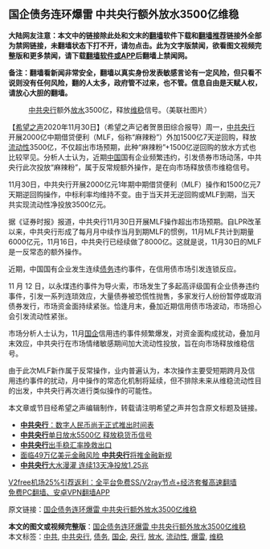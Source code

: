  <h2>国企债务连环爆雷 中共央行额外放水3500亿维稳</h2> <p class="notice"><b>大陆网友注意：本文中的链接除此处和文末的<a href="https://github.com/bannedbook/fanqiang" >翻墙</a>软件下载和<a href="https://github.com/killgcd/justmysocks/blob/master/README.md">翻墙推荐</a>链接外全部为禁网链接，未翻墙状态下打不开，请勿点击。此为文字版禁闻，欲看图文视频完整版和更多禁闻，请下载<a href="https://github.com/bannedbook/fanqiang">翻墙软件或APP</a>后翻墙上禁闻网。</p><p>备注：翻墙看新闻非常安全，翻墙以真实身份发表敏感言论有一定风险，但只看不说则没有任何风险，翻的人太多，政府管不过来，也不管。信息自由是天赋人权，请放心大胆的翻墙。</b></p>  <div class="entry"> <figure><figcaption><a href="https://www.bannedbook.org/bnews/tag/%e4%b8%ad%e5%85%b1/" class="st_tag internal_tag" rel="tag" title="标签 中共 下的日志">中共</a><a href="https://www.bannedbook.org/bnews/tag/%e5%a4%ae%e8%a1%8c/" class="st_tag internal_tag" rel="tag" title="标签 央行 下的日志">央行</a>额外<a href="https://www.bannedbook.org/bnews/tag/%E6%94%BE%E6%B0%B4/" class="st_tag internal_tag" rel="tag" title="标签 放水 下的日志">放水</a>3500亿，释放<a href="https://www.bannedbook.org/bnews/tag/%e7%bb%b4%e7%a8%b3/" class="st_tag internal_tag" rel="tag" title="标签 维稳 下的日志">维稳</a>信号。（美联社图片）</figcaption></figure> <p>【<span class='wp_keywordlink_affiliate'><a href="https://www.soundofhope.org" title="希望之声" target="_blank">希望之声</a></span>2020年11月30日】（希望之声记者贺景田综合报导）周一，<a href="https://www.bannedbook.org/bnews/tag/%E4%B8%AD%E5%85%B1%E5%A4%AE%E8%A1%8C/" class="st_tag internal_tag" rel="tag" title="标签 中共央行 下的日志">中共央行</a>开展2000亿中期借贷便利（MLF，俗称“麻辣粉”）外加1500亿7天逆回购，释放<a href="https://www.bannedbook.org/bnews/tag/%E6%B5%81%E5%8A%A8%E6%80%A7/" class="st_tag internal_tag" rel="tag" title="标签 流动性 下的日志">流动性</a>3500亿，不仅超出市场预期，此种“麻辣粉”+1500亿逆回购的放水方式也比较罕见。分析人士认为，近期<span class='wp_keywordlink_affiliate'><a href="https://www.bannedbook.org/" title="中国" target="_blank">中国</a></span>国有企业频繁违约，引发债券市场动荡，中共央行此次投放“麻辣粉”，属于反常规额外操作，是在向市场释放债市维稳信号。</p> <p>11月30日，中共央行开展2000亿元1年期中期借贷便利（MLF）操作和1500亿元7天期逆回购操作，中标利率均维持不变。由于当天并无逆回购或MLF到期，当天共实现流动性净投放3500亿元。</p> <p>据《证券时报》报道，中共央行11月30日开展MLF操作超出市场预期。自LPR改革以来，中共央行形成了每月月中续作当月到期MLF的惯例，11月MLF共计到期量6000亿元，11月16日，中共央行已经续做了8000亿。这就是说，11月30日的MLF是一反常态的额外操作。</p>  <p>近期，中国国有企业发生连续<a href="https://www.bannedbook.org/bnews/tag/%e5%80%ba%e5%8a%a1/" class="st_tag internal_tag" rel="tag" title="标签 债务 下的日志">债务</a>违约事件，在信用债市场引发连锁反应。</p> <p>11 月 12 日，以永煤违约事件为导火索，市场发生了多起高评级国有企业债券违约事件，引发一系列连琐效应，大量债券被恐慌性抛售，多家发行人纷纷暂停或取消债券发行，市场资金面持续紧张。恰逢月末，叠加近期信用债市场波动，市场担心会引发流动性紧张。</p> <p>市场分析人士认为，11月<a href="https://www.bannedbook.org/bnews/tag/%E5%9B%BD%E4%BC%81/" class="st_tag internal_tag" rel="tag" title="标签 国企 下的日志">国企</a>信用违约事件频繁爆发，对资金面构成扰动，叠加月末效应，中共央行在市场情绪敏感期间加大流动性投放，旨在向市场释放维稳信号。</p>  <p>由于此次MLF新作属于反常操作，业内普遍认为，本次操作主要受短期跨月及信用违约事件的扰动，月中操作的常态化机制将延续，但不排除未来从维稳流动性目的出发，中共央行再次进行类似操作的可能性。</p> <p>本文章或节目经希望之声编辑制作，转载请注明希望之声并包含原文标题及链接。</p> <ul class='op-related-articles' title='相关阅读'> <li><a href='https://www.bannedbook.org/bnews/comments/20201107/1427100.html' target='_blank'><b>中共央行</b>：数字人民币尚无正式推出时间表</a></li> <li><a href='https://www.bannedbook.org/bnews/comments/20201016/1414584.html' target='_blank'><b>中共央行</b>单日放水5500亿 释放稳货币信号</a></li> <li><a href='https://www.bannedbook.org/bnews/comments/20201012/1412621.html' target='_blank'><b>中共央行</b>出手稳汇率挽救出口</a></li> <li><a href='https://www.bannedbook.org/bnews/comments/20200915/1396536.html' target='_blank'>面临49万亿美元金融风险 <b>中共央行</b>将推金融新规</a></li> <li><a href='https://www.bannedbook.org/bnews/comments/20200826/1385914.html' target='_blank'><b>中共央行</b>大水漫灌 连续13天净投放1.25兆</a></li> </ul> <p class="texttj"> <a href="https://www.bannedbook.org/forum23/topic22702.html" target="_blank">V2free机场25%引荐返利：全平台免费SS/V2ray节点+经济套餐高速翻墙</a><br/> <a href="https://github.com/bannedbook/fanqiang/wiki/%E7%A6%81%E9%97%BB%E7%BD%91%E5%AE%89%E5%8D%93%E7%BF%BB%E5%A2%99%E6%96%B0%E9%97%BBAPP" target="_blank">免费PC翻墙、安卓VPN翻墙APP</a></p><p>原文链接：<a class="src_link"  href="https://www.soundofhope.org/post/448630" target="_blank">国企债务连环爆雷 中共央行额外放水3500亿维稳</a></p> <a name='sharetosocial'></a>       <div><b>本文的图文或视频完整版</b>：<a href='https://www.bannedbook.org/bnews/comments/20201201/1439814.html'>国企债务连环爆雷 中共央行额外放水3500亿维稳</a></div>  </div><!--END ENTRY--> <div class="postfooter"> <div>本文标签：<a href="https://www.bannedbook.org/bnews/tag/%e4%b8%ad%e5%85%b1/" rel="tag">中共</a>, <a href="https://www.bannedbook.org/bnews/tag/%E4%B8%AD%E5%85%B1%E5%A4%AE%E8%A1%8C/" rel="tag">中共央行</a>, <a href="https://www.bannedbook.org/bnews/tag/%e5%80%ba%e5%8a%a1/" rel="tag">债务</a>, <a href="https://www.bannedbook.org/bnews/tag/%E5%9B%BD%E4%BC%81/" rel="tag">国企</a>, <a href="https://www.bannedbook.org/bnews/tag/%e5%a4%ae%e8%a1%8c/" rel="tag">央行</a>, <a href="https://www.bannedbook.org/bnews/tag/%E6%94%BE%E6%B0%B4/" rel="tag">放水</a>, <a href="https://www.bannedbook.org/bnews/tag/%E6%B5%81%E5%8A%A8%E6%80%A7/" rel="tag">流动性</a>, <a href="https://www.bannedbook.org/bnews/tag/%E7%88%86%E9%9B%B7/" rel="tag">爆雷</a>, <a href="https://www.bannedbook.org/bnews/tag/%e7%bb%b4%e7%a8%b3/" rel="tag">维稳</a></div>  </div><!--END POSTFOOTER--> 